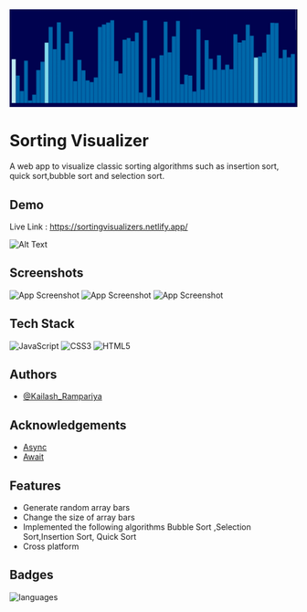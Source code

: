 
<img src="app-demo.gif" />

    
# Sorting Visualizer

A web app to visualize classic sorting algorithms such as insertion sort, quick sort,bubble sort and selection sort.


## Demo

Live Link : https://sortingvisualizers.netlify.app/


![Alt Text](https://res.cloudinary.com/horizonkd/image/upload/v1625757981/Sorting-Visualizer/sorting-visualizer_kuwhwq.gif)
  
## Screenshots

![App Screenshot](https://res.cloudinary.com/horizonkd/image/upload/v1625752233/Sorting-Visualizer/Screenshot_2021-07-08_191952_wmdbyi.png)
![App Screenshot](https://res.cloudinary.com/horizonkd/image/upload/v1625752820/Sorting-Visualizer/Screenshot_2021-07-08_192850_htjlo7.png)
![App Screenshot](  https://res.cloudinary.com/horizonkd/image/upload/v1625752937/Sorting-Visualizer/Screenshot_2021-07-08_193154_s5prgj.png)


## Tech Stack


![JavaScript](https://img.shields.io/badge/-JavaScript-yellow)
![CSS3](https://img.shields.io/badge/-CSS3-blue)
![HTML5](https://img.shields.io/badge/-HTML5-red)
  
## Authors

- [@Kailash_Rampariya](https://github.com/kailash0611)

  
## Acknowledgements

 - [Async](https://developer.mozilla.org/en-US/docs/Web/JavaScript/Reference/Statements/async_function)
 - [Await](https://developer.mozilla.org/en-US/docs/Web/JavaScript/Reference/Operators/await)

  
## Features

- Generate random array bars
- Change the size of array bars
- Implemented the following algorithms Bubble Sort ,Selection Sort,Insertion Sort, Quick Sort
- Cross platform
  
## Badges


![languages](https://img.shields.io/github/languages/count/kailash0611/sorting-vizualizer?style=plastic)


